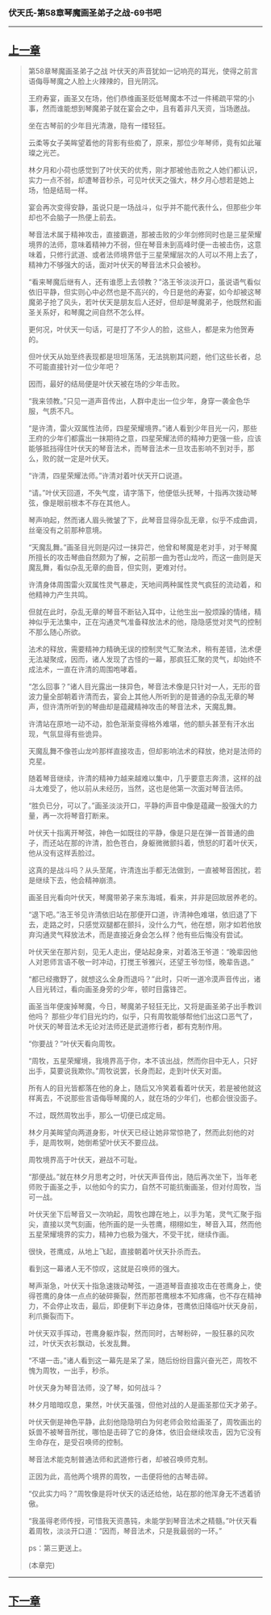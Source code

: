 ### 伏天氏-第58章琴魔画圣弟子之战-69书吧

--------
[上一章](./eb7013117aac6e6556f2753f24fa72a2.md)
--------


>
>
>
>第58章琴魔画圣弟子之战
>叶伏天的声音犹如一记响亮的耳光，使得之前言语侮辱琴魔之人脸上火辣辣的，目光阴沉。
>
>王府寿宴，画圣又在场，他们恭维画圣贬低琴魔本不过一件稀疏平常的小事，然而谁能想到琴魔弟子就在宴会之中，且有着非凡天资，当场邀战。
>
>坐在古琴前的少年目光清澈，隐有一缕轻狂。
>
>云柔等女子美眸望着他的背影有些痴了，原来，那位少年琴师，竟有如此璀璨之光芒。
>
>林夕月和小荷也感觉到了叶伏天的优秀，刚才那被他击败之人她们都认识，实力一点不弱，却遭琴音秒杀，可见叶伏天之强大，林夕月心想若是她上场，怕是结局一样。
>
>宴会再次变得安静，虽说只是一场战斗，似乎并不能代表什么，但那些少年却也不会脑子一热便上前去。
>
>琴音法术属于精神攻击，直接霸道，那被击败的少年剑修同时也是三星荣耀境界的法师，意味着精神力不弱，但在琴音未到高峰时便一击被击伤，这意味着，只修行武道、或者法师境界低于三星荣耀层次的人可以不用上去了，精神力不够强大的话，面对叶伏天的琴音法术只会被秒。
>
>“看来琴魔后继有人，还有谁愿上去领教？”洛王爷淡淡开口，虽说语气看似依旧平静，但实则心中必然也是不高兴的，今日是他的寿宴，如今却被这琴魔弟子抢了风头，若叶伏天是朋友后人还好，但却是琴魔弟子，他既然和画圣关系好，和琴魔之间自然不怎么样。
>
>更何况，叶伏天一句话，可是打了不少人的脸，这些人，都是来为他贺寿的。
>
>但叶伏天从始至终表现都是坦坦荡荡，无法挑剔其问题，他们这些长者，总不可能直接针对一位少年吧？
>
>因而，最好的结局便是叶伏天被在场的少年击败。
>
>“我来领教。”只见一道声音传出，人群中走出一位少年，身穿一袭金色华服，气质不凡。
>
>“是许清，雷火双属性法师，四星荣耀境界。”诸人看到少年目光一闪，那些王府的少年们都露出一抹期待之意，四星荣耀法师的精神力更强一些，应该能够抵挡得住叶伏天的琴音法术，而琴音法术一旦攻击影响不到对手，那么，败的就一定是叶伏天。
>
>“许清，四星荣耀法师。”许清对着叶伏天开口说道。
>
>“请。”叶伏天回道，不失气度，请字落下，他便低头抚琴，十指再次拨动琴弦，像是眼前根本不存在其他人。
>
>琴声响起，然而诸人眉头微皱了下，此琴音显得杂乱无章，似乎不成曲调，丝毫没有之前那种意境。
>
>“天魔乱舞。”画圣目光则是闪过一抹异芒，他曾和琴魔是老对手，对于琴魔所擅长的攻击琴曲自然颇为了解，之前那一曲为苍山龙吟，而这一曲则是天魔乱舞，看似杂乱无章的曲音，但实则，更难对付。
>
>许清身体周围雷火双属性灵气暴走，天地间两种属性灵气疯狂的流动着，和他精神力产生共鸣。
>
>但就在此时，杂乱无章的琴音不断钻入耳中，让他生出一股烦躁的情绪，精神似乎无法集中，正在沟通灵气准备释放法术的他，隐隐感觉对灵气的控制不那么随心所欲。
>
>法术的释放，需要精神力精确无误的控制灵气汇聚法术，稍有差错，法术便无法凝聚成，因而，诸人发现了古怪的一幕，那疯狂汇聚的灵气，却始终不成法术，一直在许清的周围咆哮着。
>
>“怎么回事？”诸人目光露出一抹异色，琴音法术像是只针对一人，无形的音波力量全部朝着许清而去，宴会上其他人所听到的是普通的杂乱无章的琴声，但许清所听到的琴曲却是蕴藏精神攻击的琴音法术，天魔乱舞。
>
>许清站在原地一动不动，脸色渐渐变得格外难堪，他的额头甚至有汗水出现，气氛显得有些诡异。
>
>天魔乱舞不像苍山龙吟那样直接攻击，但却影响法术的释放，绝对是法师的克星。
>
>随着琴音继续，许清的精神力越来越难以集中，几乎要意志奔溃，这样的战斗太难受了，他以前从未经历，当然，这也是他第一次面对琴音法师。
>
>“胜负已分，可以了。”画圣淡淡开口，平静的声音中像是蕴藏一股强大的力量，再一次将琴音打断来。
>
>叶伏天十指离开琴弦，神色一如既往的平静，像是只是在弹一首普通的曲子，而还站在那的许清，脸色苍白，身躯微微颤抖着，愤怒的盯着叶伏天，他从没有这样丢脸过。
>
>这真的是战斗吗？从头至尾，许清连出手都无法做到，一直被琴音困扰，若是继续下去，他会精神崩溃。
>
>画圣目光看向叶伏天，琴魔带弟子来东海城，看来，并非是回故居养老的。
>
>“退下吧。”洛王爷见许清依旧站在那便开口道，许清神色难堪，依旧退了下去，走路之时，只感觉双腿都在颤抖，没什么力气，他在想，刚才如若他放弃沟通灵气释放法术，而是直接近身会怎么样？他有些后悔没有尝试。
>
>叶伏天坐在那片刻，见无人走出，便站起身来，对着洛王爷道：“晚辈因他人对恩师言语不敬一时冲动，打搅王爷雅兴，还望王爷勿怪，晚辈告退。”
>
>“都已经撒野了，就想这么全身而退吗？”此时，只听一道冷漠声音传出，诸人目光转过，看向画圣身旁的少年，顿时目露锋芒。
>
>画圣当年便废掉琴魔，今日，琴魔弟子轻狂无比，又将是画圣弟子出手教训他吗？
>那些少年们目光灼灼，似乎，只有周牧能够帮他们出这口恶气了，叶伏天的琴音法术无论对法师还是武道修行者，都有克制作用。
>
>“你要战？”叶伏天看向周牧。
>
>“周牧，五星荣耀境，我境界高于你，本不该出战，然而你目中无人，只好出手，莫要说我欺你。”周牧说罢，长身而起，走到叶伏天对面。
>
>所有人的目光皆都落在他的身上，随后又冷笑着看着叶伏天，若是被他就这样离去，不说那些言语侮辱琴魔的人，就在场的少年们，也都会很没面子。
>
>不过，既然周牧出手，那么一切便已成定局。
>
>林夕月美眸望向两道身影，叶伏天已经让她非常惊艳了，然而此刻他的对手，是周牧啊，她倒希望叶伏天不要应战。
>
>周牧境界高于叶伏天，避战不可耻。
>
>“那便战。”就在林夕月思考之时，叶伏天声音传出，随后再次坐下，当年老师败于画圣之手，以他如今的实力，自然不可能抗衡画圣，但对付周牧，当可一战。
>
>叶伏天坐下后琴音又一次响起，周牧也蹲在地上，以手为笔，灵气汇聚于指尖，直接以灵气刻画，他所画的是一头苍鹰，栩栩如生，琴音入耳，然而他五星荣耀境界的实力，精神力也极为强大，不受干扰，继续作画。
>
>很快，苍鹰成，从地上飞起，直接朝着叶伏天扑杀而去。
>
>看到这一幕诸人无不惊叹，这就是召唤师的强大。
>
>琴声渐急，叶伏天十指急速拨动琴弦，一道道琴音直接攻击在苍鹰身上，使得苍鹰的身体一点点的破碎撕裂，然而那苍鹰根本不知疼痛，也不存在精神力，不会停止攻击，最后，即便剩下半边身体，苍鹰依旧降临叶伏天身前，利爪撕裂而下。
>
>叶伏天双手挥动，苍鹰身躯炸裂，然而同时，古琴粉碎，一股狂暴的风吹过，叶伏天衣衫飘动，长发乱舞。
>
>“不堪一击。”诸人看到这一幕先是呆了呆，随后纷纷目露兴奋光芒，周牧不愧为周牧，一出手，秒杀。
>
>叶伏天身为琴音法师，没了琴，如何战斗？
>
>林夕月暗暗叹息，果然，叶伏天虽强，但他对战的人是画圣那位天才弟子。
>
>叶伏天倒是神色平静，此刻他隐隐明白为何老师会败给画圣了，周牧画出的妖兽不被琴音所扰，哪怕是击碎了它的身体，依旧会继续攻击，因为它没有生命存在，是受召唤师的控制。
>
>琴音法术能克制普通法师和武道修行者，却被召唤师克制。
>
>正因为此，高他两个境界的周牧，一击便将他的古琴击碎。
>
>“仅此实力吗？”周牧像是将叶伏天的话还给他，站在那的他浑身无不透着骄傲。
>
>“我虽得老师传授，可惜我天资愚钝，未能学到琴音法术之精髓。”叶伏天看着周牧，淡淡开口道：“因而，琴音法术，只是我最弱的一环。”
>
>ps：第三更送上。
>
>(本章完)
>
>

--------
[下一章](./f4c5e54cebf540be8599ac407515d98e.md)
--------
